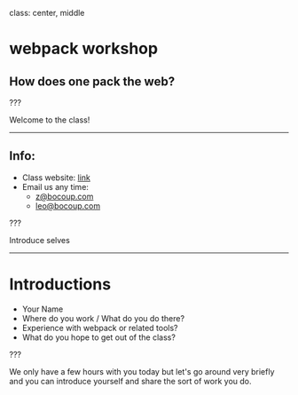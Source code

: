 class: center, middle

# webpack workshop
## How does one pack the web?

???

Welcome to the class!

---

## Info:

* Class website: [link](link)
* Email us any time:
  - [z@bocoup.com](mailto:z@bocoup.com)
  - [leo@bocoup.com](mailto:leo@bocoup.com)

???

Introduce selves

---

# Introductions

- Your Name
- Where do you work / What do you do there?
- Experience with webpack or related tools?
- What do you hope to get out of the class?

???

We only have a few hours with you today but let's go around very briefly and you can introduce yourself and share the sort of work you do.
